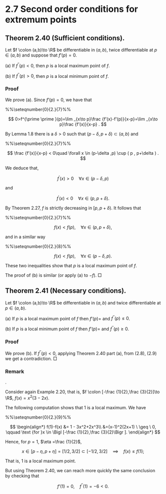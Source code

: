 # 2.7 Second order conditions for extremum points

## Theorem 2.40 (Sufficient conditions).

Let $f \colon (a,b)\to \R$ be differentiable in $(a,b)$, twice differentiable at $p\in (a,b)$ and suppose that $f’(p)=0$.

(a) If $f^{\prime \prime }(p) < 0$, then $p$ is a local maximum point of $f$.

(b) If $f^{\prime \prime }(p) > 0$, then $p$ is a local minimum point of $f$.

### Proof


We prove (a). Since $f’(p)=0$, we have that

%%\seteqnumber{0}{2.}{7}%%

$$
0>f^{\prime \prime }(p)=\lim _{x\to p}\frac {f’(x)-f’(p)}{x-p}=\lim _{x\to p}\frac {f’(x)}{x-p} .
$$

By Lemma 1.8 there is a $\delta >0$ such that $(p-\delta ,p+\delta ) \subset (a,b)$ and

%%\seteqnumber{0}{2.}{7}%%

$$
\frac {f’(x)}{x-p} < 0\quad \forall x \in (p-\delta ,p) \cup ( p , p+\delta ) .
$$

We deduce that,

$$
f^\prime (x) > 0 \quad \forall x \in (p-\delta ,p)
$$

and

$$
f^\prime (x) < 0 \quad \forall x \in (p,p+\delta ) .
$$

By Theorem 2.27, $f$ is strictly decreasing in $[p,p+\delta )$. It follows that

%%\seteqnumber{0}{2.}{7}%%

$$
\label {strict1} f(x) < f(p) , \quad \forall x \in (p,p+\delta ) ,
$$

and in a similar way

%%\seteqnumber{0}{2.}{8}%%

$$
\label {strict2} f(x) < f(p) , \quad \forall x \in (p-\delta ,p) .
$$

These two inequalities show that $p$ is a local maximum point of $f$.

The proof of (b) is similar (or apply (a) to $-f$). □

## Theorem 2.41 (Necessary conditions).

Let $f \colon (a,b)\to \R$ be differentiable in $(a,b)$ and twice differentiable at $p\in (a,b)$.

(a) If $p$ is a local maximum point of $f$ then $f’(p)=$ and $f^{\prime \prime }(p) \leq 0$.

(b) If $p$ is a local minimum point of $f$ then $f’(p)=$ and $f^{\prime \prime }(p) \geq 0$.

### Proof


We prove (b). If $f^{\prime \prime }(p)<0$, applying Theorem 2.40 part (a), from (2.8), (2.9) we get a contradiction. □

### Remark

.

Consider again Example 2.20, that is, $f \colon [-\frac {1}{2},\frac {3}{2}]\to \R$, $f(x) = x^2(3-2x)$.

The following computation shows that $1$ is a local maximum. We have

%%\seteqnumber{0}{2.}{9}%%

$$
\begin{align*} f(1)-f(x) &= 1 - 3x^2+2x^3\\ &=(x-1)^2(2x+1) \ \geq \ 0, \qquad \text {for }x \in \Bigl [-\frac {1}{2},\frac {3}{2}\Bigr ]. \end{align*}
$$

Hence, for $p=1$, $\eta =\frac {1}{2}$,

$$
x \in [p-\eta ,p+\eta ]=[1/2,\,3/2]\subset [-1/2,\, 3/2] \quad \implies \quad f(x) \leq f(1);
$$

That is, $1$ is a local maximum point.

But using Theorem 2.40, we can reach more quickly the same conclusion by checking that

$$
f’(1) = 0, \quad f^{\prime \prime }(1) = -6 < 0.
$$
